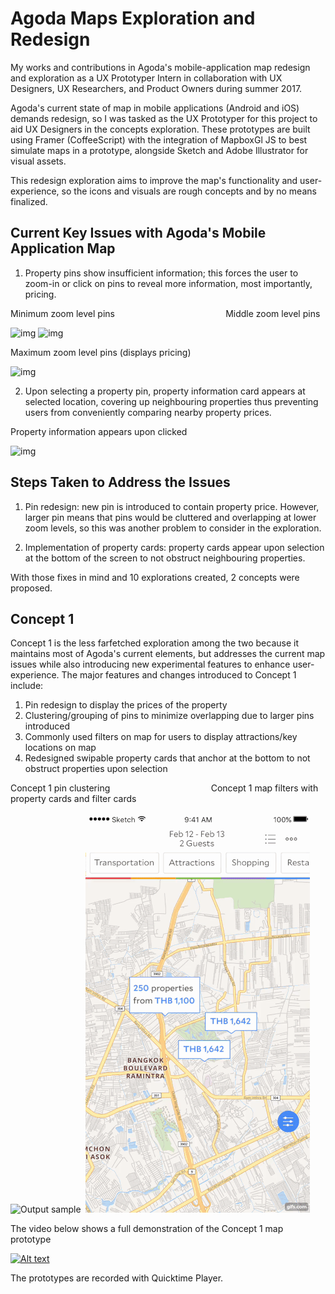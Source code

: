 # Agoda Maps Exploration and Redesign
My works and contributions in Agoda's mobile-application map redesign and exploration as a UX Prototyper Intern in collaboration with UX Designers, UX Researchers, and Product Owners during summer 2017.

Agoda's current state of map in mobile applications (Android and iOS) demands redesign, so I was tasked as the UX Prototyper for this project to aid UX Designers in the concepts exploration. These prototypes are built using Framer (CoffeeScript) with the integration of MapboxGl JS to best simulate maps in a prototype, alongside Sketch and Adobe Illustrator for visual assets.

This redesign exploration aims to improve the map's functionality and user-experience, so the icons and visuals are rough concepts and by no means finalized.

## Current Key Issues with Agoda's Mobile Application Map
1. Property pins show insufficient information; this forces the user to zoom-in or click on pins to reveal more information, most importantly, pricing.

Minimum zoom level pins &nbsp;&nbsp;&nbsp;&nbsp;&nbsp;&nbsp;&nbsp;&nbsp;&nbsp;&nbsp;&nbsp;&nbsp;&nbsp;&nbsp;&nbsp;&nbsp;&nbsp;&nbsp;&nbsp;&nbsp;&nbsp;&nbsp;&nbsp;&nbsp;&nbsp;&nbsp;&nbsp;&nbsp;&nbsp;&nbsp;&nbsp;&nbsp;&nbsp;&nbsp;&nbsp;&nbsp;&nbsp;&nbsp;&nbsp;&nbsp;&nbsp;&nbsp;&nbsp; Middle zoom level pins 

![img](http://i.imgur.com/UHR6lF0.png?1)  ![img](http://i.imgur.com/EHLtXm0.png?1)


Maximum zoom level pins (displays pricing)

![img](http://i.imgur.com/2ZqdOjl.png?1)



2. Upon selecting a property pin, property information card appears at selected location, covering up neighbouring properties thus preventing users from conveniently comparing nearby property prices.


Property information appears upon clicked

![img](http://i.imgur.com/B9Ue80n.png?1)

## Steps Taken to Address the Issues
1. Pin redesign: new pin is introduced to contain property price. However, larger pin means that pins would be cluttered and overlapping at lower zoom levels, so this was another problem to consider in the exploration.

2. Implementation of property cards: property cards appear upon selection at the bottom of the screen to not obstruct neighbouring properties.

With those fixes in mind and 10 explorations created, 2 concepts were proposed. 

## Concept 1
Concept 1 is the less farfetched exploration among the two because it maintains most of Agoda's current elements, but addresses the current map issues while also introducing new experimental features to enhance user-experience. The major features and changes introduced to Concept 1 include:
1. Pin redesign to display the prices of the property
2. Clustering/grouping of pins to minimize overlapping due to larger pins introduced
3. Commonly used filters on map for users to display attractions/key locations on map
4. Redesigned swipable property cards that anchor at the bottom to not obstruct properties upon selection


Concept 1 pin clustering &nbsp;&nbsp;&nbsp;&nbsp;&nbsp;&nbsp;&nbsp;&nbsp;&nbsp;&nbsp;&nbsp;&nbsp;&nbsp;&nbsp;&nbsp;&nbsp;&nbsp;&nbsp;&nbsp;&nbsp;&nbsp;&nbsp;&nbsp;&nbsp;&nbsp;&nbsp;&nbsp;&nbsp;&nbsp;&nbsp;&nbsp;&nbsp;&nbsp;&nbsp;&nbsp;&nbsp;&nbsp;&nbsp;&nbsp; Concept 1 map filters with property cards and filter cards

![Output sample](https://github.com/csuksangium/maps/blob/master/ezgif.com-resize.gif)&nbsp;&nbsp;![Output sample](https://github.com/csuksangium/maps/blob/master/ezgif.com-resize%20(3).gif)


The video below shows a full demonstration of the Concept 1 map prototype

[![Alt text](https://img.youtube.com/vi/KRKDliJczms/0.jpg)](https://www.youtube.com/watch?v=KRKDliJczms)

The prototypes are recorded with Quicktime Player.
